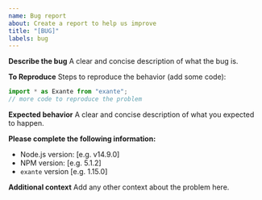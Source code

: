 ```yaml
---
name: Bug report
about: Create a report to help us improve
title: "[BUG]"
labels: bug
---
```


**Describe the bug**
A clear and concise description of what the bug is.

**To Reproduce**
Steps to reproduce the behavior (add some code):

```typescript
import * as Exante from "exante";
// more code to reproduce the problem
```

**Expected behavior**
A clear and concise description of what you expected to happen.

**Please complete the following information:**

- Node.js version: [e.g. v14.9.0]
- NPM version: [e.g. 5.1.2]
- `exante` version [e.g. 1.15.0]

**Additional context**
Add any other context about the problem here.
